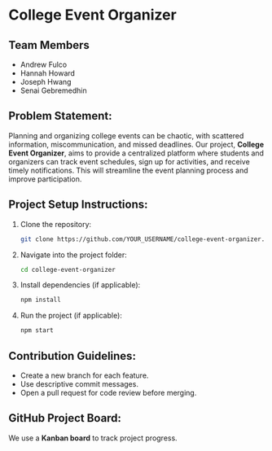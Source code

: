 # College Event Organizer

## Team Members
- Andrew Fulco
- Hannah Howard
- Joseph Hwang
- Senai Gebremedhin

## Problem Statement:
Planning and organizing college events can be chaotic, with scattered information, miscommunication, and missed deadlines. Our project, **College Event Organizer**, aims to provide a centralized platform where students and organizers can track event schedules, sign up for activities, and receive timely notifications. This will streamline the event planning process and improve participation.

## Project Setup Instructions:
1. Clone the repository:  
   ```sh
   git clone https://github.com/YOUR_USERNAME/college-event-organizer.git
   ```
2. Navigate into the project folder:  
   ```sh
   cd college-event-organizer
   ```
3. Install dependencies (if applicable):  
   ```sh
   npm install
   ```
4. Run the project (if applicable):  
   ```sh
   npm start
   ```

## Contribution Guidelines:
- Create a new branch for each feature.
- Use descriptive commit messages.
- Open a pull request for code review before merging.

## GitHub Project Board:
We use a **Kanban board** to track project progress.
